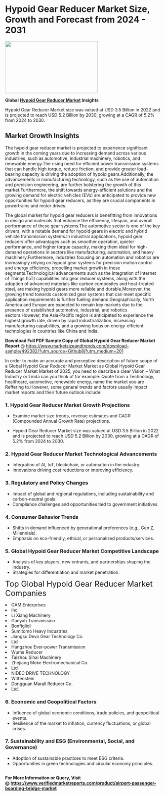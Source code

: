 <H1>Hypoid Gear Reducer Market Size, Growth and Forecast from 2024 - 2031</H1><img class="aligncenter size-medium wp-image-584254" src="https://thirdeyenews.in/wp-content/uploads/2024/09/Global-Market-Research-300x168.jpeg" alt="" width="300" height="168" /><p><strong>Global&nbsp;<a href="https://www.marketsizeandtrends.com/download-sample/492382/?utm_source=Github8j?utm_medium=201">Hypoid Gear Reducer Market</a> Insights</strong></p><p>Hypoid Gear Reducer Market size was valued at USD 3.5 Billion in 2022 and is projected to reach USD 5.2 Billion by 2030, growing at a CAGR of 5.2% from 2024 to 2030.</p><p><h2>Market Growth Insights</h2> <p>The hypoid gear reducer market is projected to experience significant growth in the coming years due to increasing demand across various industries, such as automotive, industrial machinery, robotics, and renewable energy.The rising need for efficient power transmission systems that can handle high torque, reduce friction, and provide greater load-bearing capacity is driving the adoption of hypoid gears.Additionally, the advancements in manufacturing technology, such as the use of automation and precision engineering, are further bolstering the growth of this market.Furthermore, the shift towards energy-efficient solutions and the growing demand for electric vehicles (EVs) are anticipated to provide new opportunities for hypoid gear reducers, as they are crucial components in powertrains and motor drives.</p> <p>The global market for hypoid gear reducers is benefitting from innovations in design and materials that enhance the efficiency, lifespan, and overall performance of these gear systems.The automotive sector is one of the key drivers, with a notable demand for hypoid gears in electric and hybrid vehicle transmission systems.In industrial applications, hypoid gear reducers offer advantages such as smoother operation, quieter performance, and higher torque capacity, making them ideal for high-demand operations in sectors like manufacturing, automation, and heavy machinery.Furthermore, industries focusing on automation and robotics are increasingly relying on hypoid gear systems for precision motion control and energy efficiency, propelling market growth in these segments.Technological advancements such as the integration of Internet of Things (IoT) capabilities into gear reducer systems, along with the adoption of advanced materials like carbon composites and heat-treated steel, are making hypoid gears more reliable and durable.Moreover, the growing trend towards customized gear systems that can meet specific application requirements is further fueling demand.Geographically, North America and Europe are expected to remain key markets due to the presence of established automotive, industrial, and robotics sectors.However, the Asia-Pacific region is anticipated to experience the highest growth rate, driven by rapid industrialization, increasing manufacturing capabilities, and a growing focus on energy-efficient technologies in countries like China and India.</p><p><span class=""><strong>Download Full PDF Sample Copy of Global Hypoid Gear Reducer Market Report</strong> @ <a href="https://www.marketsizeandtrends.com/download-sample/492382/?utm_source=Github8j?utm_medium=201" target="_blank">https://www.marketsizeandtrends.com/download-sample/492382/?utm_source=Github8j?utm_medium=201</a></span></p><p>In order to make an accurate and perceptive description of future scope of a Global&nbsp;Hypoid Gear Reducer Market Market as Global&nbsp;Hypoid Gear Reducer Market Market of 2025, you need to describe a clear Vision &ndash; What Industry or Linda can you think of for example: Quote from a Technology, healthcare, automotive, renewable energy, name the market you are Reffering to.However, some general trends and factors usually impact market reports and their future outlook include:</p><h3>1.&nbsp;<strong>Hypoid Gear Reducer Market Growth Projections</strong></h3><ul><li>Examine market size trends, revenue estimates and CAGR (Compounded Annual Growth Rate) projections.</li><li><p>Hypoid Gear Reducer Market size was valued at USD 3.5 Billion in 2022 and is projected to reach USD 5.2 Billion by 2030, growing at a CAGR of 5.2% from 2024 to 2030.</p></li></ul><h3>2.&nbsp;<strong>Hypoid Gear Reducer Market Technological Advancements</strong></h3><ul><li>Integration of AI, IoT, blockchain, or automation in the industry.</li><li>Innovations driving cost reductions or improving efficiency.</li></ul><h3>3.&nbsp;<strong>Regulatory and Policy Changes</strong></h3><ul><li>Impact of global and regional regulations, including sustainability and carbon-neutral goals.</li><li>Compliance challenges and opportunities tied to government initiatives.</li></ul><h3>4.&nbsp;<strong>Consumer Behavior Trends</strong></h3><ul><li>Shifts in demand influenced by generational preferences (e.g., Gen Z, Millennials).</li><li>Emphasis on eco-friendly, ethical, or personalized products/services.</li></ul><h3>5.&nbsp;<strong>Global Hypoid Gear Reducer Market Competitive Landscape</strong></h3><ul><li>Analysis of key players, new entrants, and partnerships shaping the industry.</li><li>Strategies for differentiation and market penetration.</li></ul><p data-pm-slice="1 1 []"><span style="color: inherit; font-family: inherit; font-size: 25px;">Top Global Hypoid Gear Reducer Market Companies</span></p><div class="" data-test-id=""><p><li>GAM Enterprises</li><li> Inc</li><li> Li Xiang Machinery</li><li> Gaeyah Transmission</li><li> Bonfiglioli</li><li> Sumitomo Heavy Industries</li><li> Jiangsu Devo Gear Technology Co.</li><li> Ltd</li><li> Hangzhou Ever-power Transmission</li><li> Wuma Reducer</li><li> Taizhou Sihai Machinery</li><li> Zhejiang Moke Electromechanical Co.</li><li>Ltd</li><li> NIDEC DRIVE TECHNOLOGY</li><li> Wittenstein</li><li> Dongguan Marali Reducer Co.</li><li> Ltd.</li></p></div><h3>6.&nbsp;<strong>Economic and Geopolitical Factors</strong></h3><ul><li>Influence of global economic conditions, trade policies, and geopolitical events.</li><li>Resilience of the market to inflation, currency fluctuations, or global crises.</li></ul><h3>7.&nbsp;<strong>Sustainability and ESG (Environmental, Social, and Governance)</strong></h3><ul><li>Adoption of sustainable practices to meet ESG criteria.</li><li>Opportunities in green technologies and circular economy principles.</li></ul><h2><strong style="font-size: 14px;">For More Information or Query, Visit @&nbsp;</strong><a style="background-color: #ffffff; font-size: 14px;" href="https://www.marketsizeandtrends.com/report/hypoid-gear-reducer-market/" target="_blank">https://www.verifiedmarketreports.com/product/airport-passenger-boarding-bridge-market</a></h2>